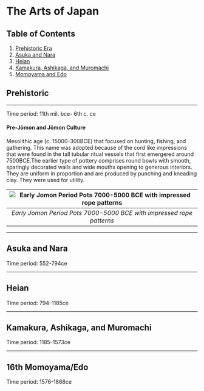 # The Arts of Japan

## Table of Contents
1. [Prehistoric Era](#prehistoric)
2. [Asuka and Nara](#asuka)
3. [Heian](#heian)
4. [Kamakura, Ashikaga, and Muromachi](#kamakura)
5. [Momoyama and Edo](#edo)
 
## Prehistoric <a name="prehistoric"></a>

---

Time period: 11th mil. bce- 6th c. ce

#### Pre-Jōmon and Jōmon Culture  
Mesolithic age (c. 15000-300BCE) that focused on hunting, fishing, and gathering. This name was adopted because of the cord like impressions that were found in the tall tubular ritual vessels that first emergered around 7500BCE.The earlier type of pottery comprises round bowls with smooth, sparingly decorated walls and wide mouths opening to generous interiors. They are uniform in proportion and are produced by punching and kneading clay. They were used for utility.  

| ![Early Jomon Period Pots 7000-5000 BCE with impressed rope patterns](img/earlyjo.jpg/s=200) |
| :--:                                                                                                        |
| *Early Jomon Period Pots 7000-5000 BCE with impressed rope patterns*                                        |

---

## Asuka and Nara <a name="asuka"></a>

Time period: 552-794ce

---

## Heian <a name="heian"></a>

Time period: 794-1185ce

---

## Kamakura, Ashikaga, and Muromachi <a name="kamakura"></a>

Time period: 1185-1573ce

---

## 16th Momoyama/Edo <a name="edo"></a>

Time period: 1576-1868ce

